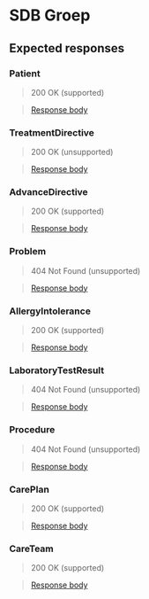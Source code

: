 # SDB Groep

## Expected responses

### Patient
> 200 OK (supported)

> [Response body](Patient.json)

### TreatmentDirective
> 200 OK (unsupported)

> [Response body](TreatmentDirective.json)

### AdvanceDirective
> 200 OK (supported)

> [Response body](AdvanceDirective.json)

### Problem
> 404 Not Found (unsupported)

> [Response body](Problem.json)

### AllergyIntolerance
> 200 OK (supported)

> [Response body](AllergyIntolerance.json)

### LaboratoryTestResult
> 404 Not Found (unsupported)

> [Response body](LaboratoryTestResult.json)

### Procedure
> 404 Not Found (unsupported)

> [Response body](Procedure.json)

### CarePlan
> 200 OK (supported)

> [Response body](CarePlan.json)

### CareTeam
> 200 OK (supported)

> [Response body](CareTeam.json)




